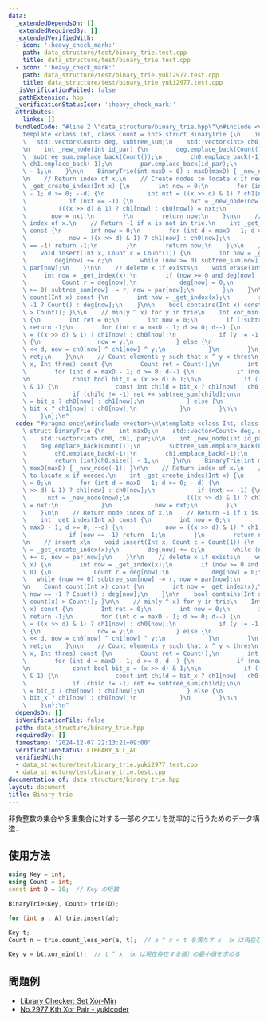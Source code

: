 ```yaml
---
data:
  _extendedDependsOn: []
  _extendedRequiredBy: []
  _extendedVerifiedWith:
  - icon: ':heavy_check_mark:'
    path: data_structure/test/binary_trie.test.cpp
    title: data_structure/test/binary_trie.test.cpp
  - icon: ':heavy_check_mark:'
    path: data_structure/test/binary_trie.yuki2977.test.cpp
    title: data_structure/test/binary_trie.yuki2977.test.cpp
  _isVerificationFailed: false
  _pathExtension: hpp
  _verificationStatusIcon: ':heavy_check_mark:'
  attributes:
    links: []
  bundledCode: "#line 2 \"data_structure/binary_trie.hpp\"\n#include <vector>\n\n\
    template <class Int, class Count = int> struct BinaryTrie {\n    int maxD;\n \
    \   std::vector<Count> deg, subtree_sum;\n    std::vector<int> ch0, ch1, par;\n\
    \n    int _new_node(int id_par) {\n        deg.emplace_back(Count());\n      \
    \  subtree_sum.emplace_back(Count());\n        ch0.emplace_back(-1);\n       \
    \ ch1.emplace_back(-1);\n        par.emplace_back(id_par);\n        return (int)ch0.size()\
    \ - 1;\n    }\n\n    BinaryTrie(int maxD = 0) : maxD(maxD) { _new_node(-1); }\n\
    \n    // Return index of x.\n    // Create nodes to locate x if needed.\n    int\
    \ _get_create_index(Int x) {\n        int now = 0;\n        for (int d = maxD\
    \ - 1; d >= 0; --d) {\n            int nxt = ((x >> d) & 1) ? ch1[now] : ch0[now];\n\
    \            if (nxt == -1) {\n                nxt = _new_node(now);\n       \
    \         (((x >> d) & 1) ? ch1[now] : ch0[now]) = nxt;\n            }\n     \
    \       now = nxt;\n        }\n        return now;\n    }\n\n    // Return node\
    \ index of x.\n    // Return -1 if x is not in trie.\n    int _get_index(Int x)\
    \ const {\n        int now = 0;\n        for (int d = maxD - 1; d >= 0; --d) {\n\
    \            now = ((x >> d) & 1) ? ch1[now] : ch0[now];\n            if (now\
    \ == -1) return -1;\n        }\n        return now;\n    }\n\n    // insert x\n\
    \    void insert(Int x, Count c = Count(1)) {\n        int now = _get_create_index(x);\n\
    \        deg[now] += c;\n        while (now >= 0) subtree_sum[now] += c, now =\
    \ par[now];\n    }\n\n    // delete x if exists\n    void erase(Int x) {\n   \
    \     int now = _get_index(x);\n        if (now >= 0 and deg[now] != 0) {\n  \
    \          Count r = deg[now];\n            deg[now] = 0;\n            while (now\
    \ >= 0) subtree_sum[now] -= r, now = par[now];\n        }\n    }\n\n    Count\
    \ count(Int x) const {\n        int now = _get_index(x);\n        return now ==\
    \ -1 ? Count() : deg[now];\n    }\n\n    bool contains(Int x) const { return count(x)\
    \ > Count(); }\n\n    // min(y ^ x) for y in trie\n    Int xor_min(Int x) const\
    \ {\n        Int ret = 0;\n        int now = 0;\n        if (!subtree_sum[now])\
    \ return -1;\n        for (int d = maxD - 1; d >= 0; d--) {\n            int y\
    \ = ((x >> d) & 1) ? ch1[now] : ch0[now];\n            if (y != -1 and subtree_sum[y])\
    \ {\n                now = y;\n            } else {\n                ret += Int(1)\
    \ << d, now = ch0[now] ^ ch1[now] ^ y;\n            }\n        }\n        return\
    \ ret;\n    }\n\n    // Count elements y such that x ^ y < thres\n    Count count_less_xor(Int\
    \ x, Int thres) const {\n        Count ret = Count();\n        int now = 0;\n\n\
    \        for (int d = maxD - 1; d >= 0; d--) {\n            if (now == -1) break;\n\
    \n            const bool bit_x = (x >> d) & 1;\n\n            if ((thres >> d)\
    \ & 1) {\n                const int child = bit_x ? ch1[now] : ch0[now];\n   \
    \             if (child != -1) ret += subtree_sum[child];\n\n                now\
    \ = bit_x ? ch0[now] : ch1[now];\n            } else {\n                now =\
    \ bit_x ? ch1[now] : ch0[now];\n            }\n        }\n\n        return ret;\n\
    \    }\n};\n"
  code: "#pragma once\n#include <vector>\n\ntemplate <class Int, class Count = int>\
    \ struct BinaryTrie {\n    int maxD;\n    std::vector<Count> deg, subtree_sum;\n\
    \    std::vector<int> ch0, ch1, par;\n\n    int _new_node(int id_par) {\n    \
    \    deg.emplace_back(Count());\n        subtree_sum.emplace_back(Count());\n\
    \        ch0.emplace_back(-1);\n        ch1.emplace_back(-1);\n        par.emplace_back(id_par);\n\
    \        return (int)ch0.size() - 1;\n    }\n\n    BinaryTrie(int maxD = 0) :\
    \ maxD(maxD) { _new_node(-1); }\n\n    // Return index of x.\n    // Create nodes\
    \ to locate x if needed.\n    int _get_create_index(Int x) {\n        int now\
    \ = 0;\n        for (int d = maxD - 1; d >= 0; --d) {\n            int nxt = ((x\
    \ >> d) & 1) ? ch1[now] : ch0[now];\n            if (nxt == -1) {\n          \
    \      nxt = _new_node(now);\n                (((x >> d) & 1) ? ch1[now] : ch0[now])\
    \ = nxt;\n            }\n            now = nxt;\n        }\n        return now;\n\
    \    }\n\n    // Return node index of x.\n    // Return -1 if x is not in trie.\n\
    \    int _get_index(Int x) const {\n        int now = 0;\n        for (int d =\
    \ maxD - 1; d >= 0; --d) {\n            now = ((x >> d) & 1) ? ch1[now] : ch0[now];\n\
    \            if (now == -1) return -1;\n        }\n        return now;\n    }\n\
    \n    // insert x\n    void insert(Int x, Count c = Count(1)) {\n        int now\
    \ = _get_create_index(x);\n        deg[now] += c;\n        while (now >= 0) subtree_sum[now]\
    \ += c, now = par[now];\n    }\n\n    // delete x if exists\n    void erase(Int\
    \ x) {\n        int now = _get_index(x);\n        if (now >= 0 and deg[now] !=\
    \ 0) {\n            Count r = deg[now];\n            deg[now] = 0;\n         \
    \   while (now >= 0) subtree_sum[now] -= r, now = par[now];\n        }\n    }\n\
    \n    Count count(Int x) const {\n        int now = _get_index(x);\n        return\
    \ now == -1 ? Count() : deg[now];\n    }\n\n    bool contains(Int x) const { return\
    \ count(x) > Count(); }\n\n    // min(y ^ x) for y in trie\n    Int xor_min(Int\
    \ x) const {\n        Int ret = 0;\n        int now = 0;\n        if (!subtree_sum[now])\
    \ return -1;\n        for (int d = maxD - 1; d >= 0; d--) {\n            int y\
    \ = ((x >> d) & 1) ? ch1[now] : ch0[now];\n            if (y != -1 and subtree_sum[y])\
    \ {\n                now = y;\n            } else {\n                ret += Int(1)\
    \ << d, now = ch0[now] ^ ch1[now] ^ y;\n            }\n        }\n        return\
    \ ret;\n    }\n\n    // Count elements y such that x ^ y < thres\n    Count count_less_xor(Int\
    \ x, Int thres) const {\n        Count ret = Count();\n        int now = 0;\n\n\
    \        for (int d = maxD - 1; d >= 0; d--) {\n            if (now == -1) break;\n\
    \n            const bool bit_x = (x >> d) & 1;\n\n            if ((thres >> d)\
    \ & 1) {\n                const int child = bit_x ? ch1[now] : ch0[now];\n   \
    \             if (child != -1) ret += subtree_sum[child];\n\n                now\
    \ = bit_x ? ch0[now] : ch1[now];\n            } else {\n                now =\
    \ bit_x ? ch1[now] : ch0[now];\n            }\n        }\n\n        return ret;\n\
    \    }\n};\n"
  dependsOn: []
  isVerificationFile: false
  path: data_structure/binary_trie.hpp
  requiredBy: []
  timestamp: '2024-12-07 22:13:21+09:00'
  verificationStatus: LIBRARY_ALL_AC
  verifiedWith:
  - data_structure/test/binary_trie.yuki2977.test.cpp
  - data_structure/test/binary_trie.test.cpp
documentation_of: data_structure/binary_trie.hpp
layout: document
title: Binary trie
---
```


非負整数の集合や多重集合に対する一部のクエリを効率的に行うためのデータ構造．

## 使用方法

```cpp
using Key = int;
using Count = int;
const int D = 30;  // Key の桁数

BinaryTrie<Key, Count> trie(D);

for (int a : A) trie.insert(a);

Key t;
Count n = trie.count_less_xor(a, t);  // a ^ x < t を満たす x （x は現在存在する値）を数える

Key v = bt.xor_min(t);  // t ^ x （x は現在存在する値）の最小値を求める
```

## 問題例

- [Library Checker: Set Xor-Min](https://judge.yosupo.jp/problem/set_xor_min)
- [No.2977 Kth Xor Pair - yukicoder](https://yukicoder.me/problems/no/2977)
